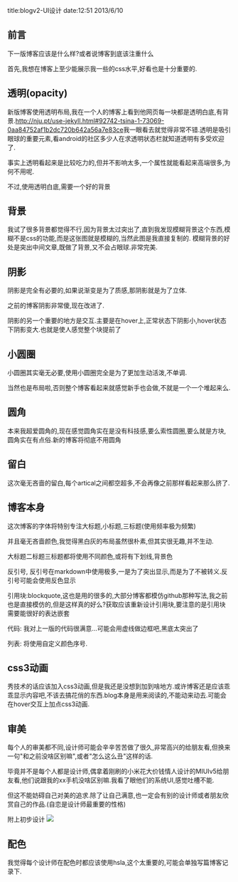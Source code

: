 title:blogv2-UI设计
date:12:51 2013/6/10

前言
----------
下一版博客应该是什么样?或者说博客到底该注重什么

首先,我想在博客上至少能展示我一些的css水平,好看也是十分重要的.

透明(opacity)
------------------
新版博客使用透明布局,我在一个人的博客上看到他网页每一块都是透明白底,有背景.<http://nju.pt/use-jekyll.html#92742-tsina-1-73069-0aa84752af1b2dc720b642a56a7e83ce>我一眼看去就觉得非常不错.透明是吸引眼球的重要元素,看android的社区多少人在求透明状态栏就知道透明有多受欢迎了.

事实上透明看起来是比较吃力的,但并不影响太多,一个属性就能看起来高端很多,为何不用呢.

不过,使用透明白底,需要一个好的背景

背景
--------------
我试了很多背景都觉得不行,因为背景太过突出了,直到我发现模糊背景这个东西,模糊不是css的功能,而是这张图就是模糊的,当然此图是我直接复制的. 模糊背景的好处是突出中间文章,既做了背景,又不会占眼球.非常完美.

阴影
-----------------
阴影是完全有必要的,如果说渐变是为了质感,那阴影就是为了立体.

之前的博客阴影非常傻,现在改进了.

阴影的另一个重要的地方是交互.主要是在hover上,正常状态下阴影小,hover状态下阴影变大.也就是使人感觉整个块提前了

小圆圈
------------
小圆圈其实毫无必要,使用小圆圈完全是为了更加生动活泼,不单调.

当然也是布局啦,否则整个博客看起来就感觉新手也会做,不就是一个一个堆起来么.

圆角
---------
本来我超爱圆角的,现在感觉圆角实在是没有科技感,要么索性圆圈,要么就是方块,圆角实在有点俗.新的博客将彻底不用圆角

留白
----------
这次毫无吝啬的留白,每个artical之间都空超多,不会再像之前那样看起来那么挤了.

博客本身
-------------
这次博客的字体将特别专注大标题,小标题,三标题(使用频率极为频繁)

并且毫无吝啬颜色,我觉得黑白灰的布局虽然很朴素,但其实很无趣,并不生动.

大标题二标题三标题都将使用不同颜色,或将有下划线,背景色

反引号, 反引号在markdown中使用极多,一是为了突出显示,而是为了不被转义.反引号可能会使用反色显示

引用块:blockquote,这也是用的很多的,大部分博客都模仿github那种写法,我之前也是直接模仿的,但是这样真的好么?获取应该重新设计引用块,要注意的是引用块需要能很好的表达嵌套

代码: 我对上一版的代码很满意...可能会用虚线做边框吧,黑底太突出了

列表: 将使用自定义颜色序号.

css3动画
----------
秀技术的话应该加入css3动画,但是我还是没想到加到啥地方.或许博客还是应该乖乖显示内容吧,不该去搞花俏的东西.blog本身是用来阅读的,不能动来动去.可能会在hover交互上加点css3动画.

审美
--------
每个人的审美都不同,设计师可能会辛辛苦苦做了很久,非常高兴的给朋友看,但换来一句"和之前没啥区别嘛",或者"怎么这么丑"这样的话.

毕竟并不是每个人都是设计师,偶拿着刚刷的小米花大价钱情人设计的MIUIv5给朋友看,他们说跟我的xx手机没啥区别嘛.我看了眼他们的系统UI,感觉吐槽不能.

但这不能妨碍自己对美的追求.除了让自己满意,也一定会有别的设计师或者朋友欣赏自己的作品.(自恋是设计师最重要的性格)

附上初步设计
![](http://fimg.oss.aliyuncs.com/design/newblogui.png)

配色
--------
我觉得每个设计师在配色时都应该使用hsla,这个太重要的,可能会单独写篇博客记录下.







